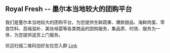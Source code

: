 ## Royal Fresh -- 墨尔本当地较大的团购平台

我们是墨尔本当地较大的团购平台，为您提供生鲜蔬果、爆款甜品、海鲜肉蛋、零食饮料、高端滋补、美妆母婴等各类商品的团购服务，集品质、时效、服务为一体，为您提供送货上门服务。

欢迎扫描二维码加好友拉您入群
[Link](https://imgchr.com/i/rZ4Soj)
